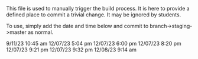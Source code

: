 This file is used to manually trigger the build process.  It is here to provide
a defined place to commit a trivial change.  It may be ignored by students.

To use, simply add the date and time below and commit to branch->staging->master
as normal.

9/11/23  10:45 am
12/07/23 5:04 pm
12/07/23 6:00 pm
12/07/23 8:20 pm
12/07/23 9:21 pm
12/07/23 9:32 pm
12/08/23 9:14 am
